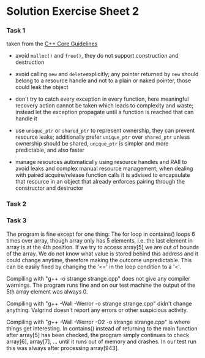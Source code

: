 # Solution Exercise Sheet 2

### Task 1
taken from the [C++ Core Guidelines](https://github.com/isocpp/CppCoreGuidelines/blob/master/CppCoreGuidelines.md)

- avoid `malloc()` and `free()`, they do not support construction and destruction

- avoid calling `new` and `delete`explicitly; any pointer returned by `new` should belong to a resource handle and not to a plain or naked pointer, those could leak the object

- don't try to catch every exception in every function, here meaningful recovery action cannot be taken which leads to complexity and waste; instead let the exception propagate until a function is reached that can handle it

- use `unique_ptr` or `shared_ptr` to represent ownership, they can prevent resource leaks; additionally prefer `unique_ptr` over `shared_ptr` unless ownership should be shared, `unique_ptr` is simpler and more predictable, and also faster

- manage resources automatically using resource handles and RAII to avoid leaks and complex manual resource management; when dealing with paired acquire/release function calls it is advised to encapsulate that resource in an object that already enforces pairing through the constructor and destructor

### Task 2

### Task 3

The program is fine except for one thing: The for loop in contains() loops 6 times over array, though array only has 5 elements, i.e. the last element in array is at the 4th position. If we try to access array[5] we are out of bounds of the array. We do not know what value is stored behind this address and it could change anytime, therefore making the outcome unpredictable. This can be easily fixed by changing the '<=' in the loop condition to a '<'. 

Compiling with "g++ -o strange strange.cpp" does not give any compiler warnings. The program runs fine and on our test machine the output of the 5th array element was always 0. 

Compiling with "g++ -Wall -Werror -o strange strange.cpp" didn't change anything. Valgrind doesn't report any errors or other suspicious activity. 

Compiling with "g++ -Wall -Werror -O2 -o strange strange.cpp" is where things get interesting. In contains() instead of returning to the main function after array[5] has been checked, the program simply continues to check array[6], array[7], ... until it runs out of memory and crashes. In our test run this was always after processing array[943]. 